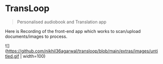 # TransLoop

> Personalised audiobook and Translation app

Here is Recording of the front-end app which works to scan/upload documents/images to process.

![](https://github.com/nikhil36agarwal/transloop/blob/main/extras/images/untitled.gif | width=100)

